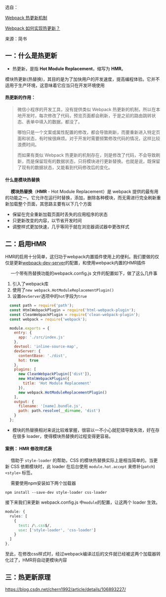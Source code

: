 选自：

[Webpack 热更新机制](https://segmentfault.com/a/1190000017387984)

[Webpack 如何实现热更新？](https://segmentfault.com/a/1190000017387984)

来源：简书

## 一：什么是热更新

- 热更新，是指 **Hot Module Replacement**，缩写为 **HMR**。

模块热更新(热替换)，其目的是为了加快用户的开发速度，提高编程体验。它并不适用于生产环境，这意味着它应当只在开发环境使用

#### 热更新的作用：

>微信小程序的开发工具，没有提供类似 Webpack 热更新的机制，所以在本地开发时，每次修改了代码，预览页面都会刷新，于是之前的路由跳转状态、表单中填入的数据，都没了。
>
>哪怕只是一个文案或属性配置的修改，都会导致刷新，而要重新进入特定页面和状态，有时候很麻烦。对于开发时需要频繁修改代码的情况，这样比较浪费时间。
>
>而如果有类似 Webpack 热更新的机制存在，则是修改了代码，不会导致刷新，而是保留现有的数据状态，只将模块进行更新替换。也就是说，既保留了现有的数据状态，又能看到代码修改后的变化。

####  什么是模块热替换

  **模块热替换**（**HMR** - Hot Module Replacement）是 webpack 提供的最有用的功能之一。它允许在运行时替换，添加，删除各种模块，而无需进行完全刷新重新加载整个页面，其思路主要有以下几个方面

- 保留在完全重新加载页面时丢失的应用程序的状态
- 只更新改变的内容，以节省开发时间
- 调整样式更加快速，几乎等同于就在浏览器调试器中更改样式

## 二：启用HMR

 HMR的启用十分简单，这归功于webpack内置插件使用上的便利。我们要做的仅仅是更新[webpack-dev-server](https://github.com/webpack/webpack-dev-server)的配置，和使用webpack内置的HMR插件

  一个带有热替换功能的webpack.config.js 文件的配置如下，做了这么几件事

1. 引入了webpack库
2. 使用了`new webpack.HotModuleReplacementPlugin()`
3. 设置`devServer`选项中的`hot`字段为`true`

```js
  const path = require('path');
  const HtmlWebpackPlugin = require('html-webpack-plugin');
  const CleanWebpackPlugin = require('clean-webpack-plugin');
  const webpack = require('webpack');

  module.exports = {
    entry: {
      app: './src/index.js'
    },
    devtool: 'inline-source-map',
    devServer: {
      contentBase: './dist',
      hot: true
    },
    plugins: [
      new CleanWebpackPlugin(['dist']),
      new HtmlWebpackPlugin({
        title: 'Hot Module Replacement'
      }),
      new webpack.HotModuleReplacementPlugin()
    ],
    output: {
      filename: '[name].bundle.js',
      path: path.resolve(__dirname, 'dist')
    }
  };

```

- 模块的热替换相对来说比较难掌握，很容以一不小心就犯错导致失效，好在存在很多 loader，使得模块热替换的过程变得更容易。

#### 案例： HMR 修改样式表

  借助于 `style-loader` 的帮助，CSS 的模块热替换实际上是相当简单的。当更新 CSS 依赖模块时，此 loader 在后台使用 `module.hot.accept` 来修补(`patch`) `<style>` 标签。

  需要使用npm安装如下两个加载器

```undefined
npm install --save-dev style-loader css-loader
```

接下来我们来更新 webpack.config.js 中`module`的配置，让这两个 loader 生效。

```css
module: {
  rules: [
    {
      test: /\.css$/,
      use: ['style-loader', 'css-loader']
    }
  ]
},
```

至此，在修改css样式时，经过webpack编译过后的文件就已经被这两个加载器转化过了，HMR将自动更模块内容



## 三：热更新原理

https://blog.csdn.net/chern1992/article/details/106893227/